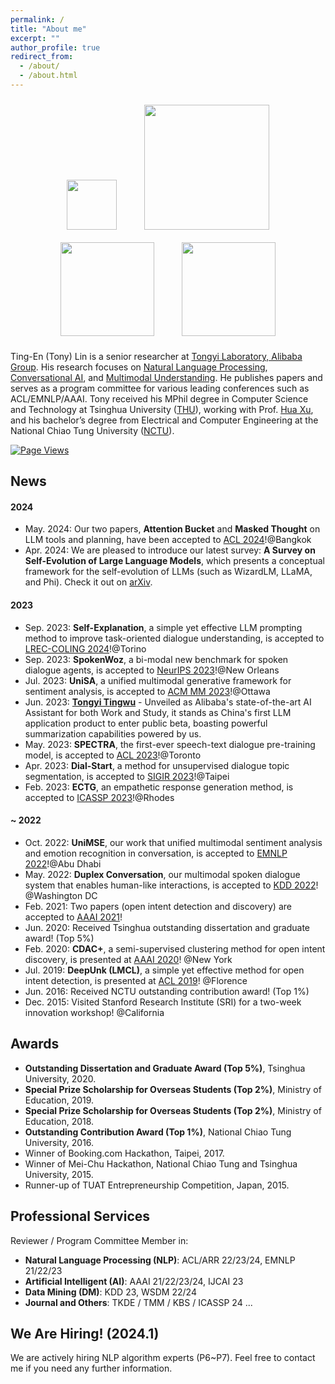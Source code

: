 ```yaml
---
permalink: /
title: "About me"
excerpt: ""
author_profile: true
redirect_from: 
  - /about/
  - /about.html
---
```


<!-- ## Welcome! -->

<p align="center">
  <img src="https://tnlin.github.io/images/logo-damo.jpg" width="80" hspace="20" vspace="10">
  <img src="https://tnlin.github.io/images/logo-alibaba.jpg" width="200" hspace="20" vspace="10"> 
  <img src="https://tnlin.github.io/images/logo-thu.jpg" width="150" hspace="20" vspace="10">
  <img src="https://tnlin.github.io/images/logo-nctu.png" width="150" hspace="20" vspace="10">
</p>

Ting-En (Tony) Lin is a senior researcher at [Tongyi Laboratory, Alibaba Group](https://tongyi.aliyun.com/). His research focuses on [Natural Language Processing](https://tnlin.github.io/), [Conversational AI](https://tnlin.github.io/), and [Multimodal Understanding](https://tnlin.github.io/). He publishes papers and serves as a program committee for various leading conferences such as ACL/EMNLP/AAAI. Tony received his MPhil degree in Computer Science and Technology at Tsinghua University ([THU](https://www.tsinghua.edu.cn/en/)), working with Prof. [Hua Xu](https://thuiar.github.io/), and his bachelor’s degree from Electrical and Computer Engineering at the National Chiao Tung University ([NCTU](https://www.nctu.edu.tw/)).

[![Page Views](https://badges.toozhao.com/badges/01HDFPSGSP5M786DV2YXNVP9CC/green.svg)](https://badges.toozhao.com/stats/01HDFPSGSP5M786DV2YXNVP9CC)

## News
#### 2024
- May. 2024: Our two papers, **Attention Bucket** and **Masked Thought** on LLM tools and planning, have been accepted to [ACL 2024](https://2024.aclweb.org/)!@Bangkok
- Apr. 2024: We are pleased to introduce our latest survey: **A Survey on Self-Evolution of Large Language Models**, which presents a conceptual framework for the self-evolution of LLMs (such as WizardLM, LLaMA, and Phi). Check it out on [arXiv](https://arxiv.org/abs/2404.14387).

#### 2023
- Sep. 2023: <b>Self-Explanation</b>, a simple yet effective LLM prompting method to improve task-oriented dialogue understanding, is accepted to [LREC-COLING 2024](https://lrec-coling-2024.org/)!@Torino
- Sep. 2023: <b>SpokenWoz</b>, a bi-modal new benchmark for spoken dialogue agents, is accepted to [NeurIPS 2023](https://nips.cc/Conferences/2023/Dates)!@New Orleans
- Jul. 2023: <b>UniSA</b>, a unified multimodal generative framework for sentiment analysis, is accepted to [ACM MM 2023](https://www.acmmm2023.org/)!@Ottawa
- Jun. 2023: <b>[Tongyi Tingwu](https://tingwu.aliyun.com/)</b> - Unveiled as Alibaba's state-of-the-art AI Assistant for both Work and Study, it stands as China's first LLM application product to enter public beta, boasting powerful summarization capabilities powered by us.
- May. 2023: <b>SPECTRA</b>, the first-ever speech-text dialogue pre-training model, is accepted to [ACL 2023](https://2023.aclweb.org/)!@Toronto
- Apr. 2023: <b>Dial-Start</b>, a method for unsupervised dialogue topic segmentation, is accepted to [SIGIR 2023](https://sigir.org/sigir2023/)!@Taipei
- Feb. 2023: <b>ECTG</b>, an empathetic response generation method, is accepted to [ICASSP 2023](https://2023.ieeeicassp.org/)!@Rhodes

#### ~ 2022
- Oct. 2022: <b>UniMSE</b>, our work that unified multimodal sentiment analysis and emotion recognition in conversation, is accepted to [EMNLP 2022](https://2022.emnlp.org/)!@Abu Dhabi
- May. 2022: <b>Duplex Conversation</b>, our multimodal spoken dialogue system that enables human-like interactions, is accepted to [KDD 2022](https://www.kdd.org/kdd2022/)! @Washington DC
- Feb. 2021: Two papers (open intent detection and discovery) are accepted to [AAAI 2021](https://aaai.org/Conferences/AAAI-21/)!
- Jun. 2020: Received Tsinghua outstanding dissertation and graduate award! (Top 5%)
- Feb. 2020: <b>CDAC+</b>, a semi-supervised clustering method for open intent discovery, is presented at [AAAI 2020](https://aaai.org/Conferences/AAAI-20/)! @New York
- Jul. 2019: <b>DeepUnk (LMCL)</b>, a simple yet effective method for open intent detection, is presented at [ACL 2019](https://acl2019.org/)! @Florence
- Jun. 2016: Received NCTU outstanding contribution award! (Top 1%)
- Dec. 2015: Visited Stanford Research Institute (SRI) for a two-week innovation workshop! @California

## Awards
- <b>Outstanding Dissertation and Graduate Award (Top 5%)</b>, Tsinghua University, 2020.
- <b>Special Prize Scholarship for Overseas Students (Top 2%)</b>, Ministry of Education, 2019.
- <b>Special Prize Scholarship for Overseas Students (Top 2%)</b>, Ministry of Education, 2018.
- <b>Outstanding Contribution Award (Top 1%)</b>, National Chiao Tung University, 2016.
- Winner of Booking.com Hackathon, Taipei, 2017.
- Winner of Mei-Chu Hackathon, National Chiao Tung and Tsinghua University, 2015.
- Runner-up of TUAT Entrepreneurship Competition, Japan, 2015.

## Professional Services
Reviewer / Program Committee Member in:
- **Natural Language Processing (NLP)**: ACL/ARR 22/23/24, EMNLP 21/22/23
- **Artificial Intelligent (AI)**: AAAI 21/22/23/24, IJCAI 23
- **Data Mining (DM)**: KDD 23, WSDM 22/24
- **Journal and Others**: TKDE / TMM / KBS / ICASSP 24 ...

## We Are Hiring! (2024.1)
We are actively hiring NLP algorithm experts (P6~P7).  Feel free to contact me if you need any further information.

<script type='text/javascript' id='clustrmaps' src='//cdn.clustrmaps.com/map_v2.js?cl=ffffff&w=400&t=tt&d=qhBuDaoMi9s7yNPWZvMsyT0S2IpyxUIMI5gPHrm2BCM&co=2d78ad&cmo=3acc3a&cmn=ff5353&ct=ffffff'></script>
<!-- , fresh grads, and [research interns](https://talent.alibaba.com/campus/position-detail?positionId=2000738) -->
